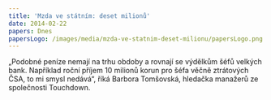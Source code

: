 ```yaml
---
title: 'Mzda ve státním: deset milionů'
date: 2014-02-22
papers: Dnes
papersLogo: /images/media/mzda-ve-statnim-deset-milionu/papersLogo.png
---
```

„Podobné peníze nemají na trhu obdoby a rovnají se výdělkům šéfů velkých bank. Například roční příjem 10 milionů korun pro šéfa věčně ztrátových ČSA, to mi smysl nedává“, říká Barbora Tomšovská, hledačka manažerů ze společnosti Touchdown.
